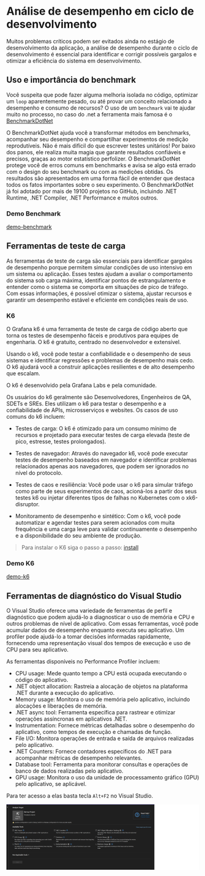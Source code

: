 # Análise de desempenho em ciclo de desenvolvimento

Muitos problemas críticos podem ser evitados ainda no estágio de desenvolvimento da aplicação, a análise de desempenho durante o ciclo de desenvolvimento é essencial para identificar e corrigir possíveis gargalos e otimizar a eficiência do sistema em desenvolvimento.

## Uso e importância do benchmark

Você suspeita que pode fazer alguma melhoria isolada no código, optimizar um `loop` aparentemente pesado, ou até provar um conceito relacionado a desempenho e consumo de recursos? O uso de um `benchmark` vai te ajudar muito no processo, no caso do .net a ferramenta mais famosa é o [BenchmarkDotNet](https://benchmarkdotnet.org/)

O BenchmarkDotNet ajuda você a transformar métodos em benchmarks, acompanhar seu desempenho e compartilhar experimentos de medição reprodutíveis. Não é mais difícil do que escrever testes unitários! Por baixo dos panos, ele realiza muita magia que garante resultados confiáveis e precisos, graças ao motor estatístico perfolizer. O BenchmarkDotNet protege você de erros comuns em benchmarks e avisa se algo está errado com o design do seu benchmark ou com as medições obtidas. Os resultados são apresentados em uma forma fácil de entender que destaca todos os fatos importantes sobre o seu experimento. O BenchmarkDotNet já foi adotado por mais de 19100 projetos no GitHub, incluindo .NET Runtime, .NET Compiler, .NET Performance e muitos outros.

### Demo Benchmark

[demo-benchmark](../demos/demo-benchmark/)

## Ferramentas de teste de carga

As ferramentas de teste de carga são essenciais para identificar gargalos de desempenho porque permitem simular condições de uso intensivo em um sistema ou aplicação. Esses testes ajudam a avaliar o comportamento do sistema sob carga máxima, identificar pontos de estrangulamento e entender como o sistema se comporta em situações de pico de tráfego. Com essas informações, é possível otimizar o sistema, ajustar recursos e garantir um desempenho estável e eficiente em condições reais de uso.

### K6

O Grafana k6 é uma ferramenta de teste de carga de código aberto que torna os testes de desempenho fáceis e produtivos para equipes de engenharia. O k6 é gratuito, centrado no desenvolvedor e extensível.

Usando o k6, você pode testar a confiabilidade e o desempenho de seus sistemas e identificar regressões e problemas de desempenho mais cedo. O k6 ajudará você a construir aplicações resilientes e de alto desempenho que escalam.

O k6 é desenvolvido pela Grafana Labs e pela comunidade.

Os usuários do k6 geralmente são Desenvolvedores, Engenheiros de QA, SDETs e SREs. Eles utilizam o k6 para testar o desempenho e a confiabilidade de APIs, microsserviços e websites. Os casos de uso comuns do k6 incluem:

- Testes de carga: O k6 é otimizado para um consumo mínimo de recursos e projetado para executar testes de carga elevada (teste de pico, estresse, testes prolongados).

- Testes de navegador: Através do navegador k6, você pode executar testes de desempenho baseados em navegador e identificar problemas relacionados apenas aos navegadores, que podem ser ignorados no nível do protocolo.

- Testes de caos e resiliência: Você pode usar o k6 para simular tráfego como parte de seus experimentos de caos, acioná-los a partir dos seus testes k6 ou injetar diferentes tipos de falhas no Kubernetes com o xk6-disruptor.

- Monitoramento de desempenho e sintético: Com o k6, você pode automatizar e agendar testes para serem acionados com muita frequência e uma carga leve para validar continuamente o desempenho e a disponibilidade do seu ambiente de produção.

> Para instalar o K6 siga o passo a passo: [install](https://grafana.com/docs/k6/latest/get-started/installation/)

### Demo K6

[demo-k6](../demos/demo_k6/)

## Ferramentas de diagnóstico do Visual Studio

O Visual Studio oferece uma variedade de ferramentas de perfil e diagnóstico que podem ajudá-lo a diagnosticar o uso de memória e CPU e outros problemas de nível de aplicativo. Com essas ferramentas, você pode acumular dados de desempenho enquanto executa seu aplicativo. Um profiler pode ajudá-lo a tomar decisões informadas rapidamente, fornecendo uma representação visual dos tempos de execução e uso de CPU para seu aplicativo.

As ferramentas disponíveis no Performance Profiler incluem:

- CPU usage: Mede quanto tempo a CPU está ocupada executando o código do aplicativo.
- .NET object allocation: Rastreia a alocação de objetos na plataforma .NET durante a execução do aplicativo.
- Memory usage: Monitora o uso de memória pelo aplicativo, incluindo alocações e liberações de memória.
- .NET async tool: Ferramenta específica para rastrear e otimizar operações assíncronas em aplicativos .NET.
- Instrumentation: Fornece métricas detalhadas sobre o desempenho do aplicativo, como tempos de execução e chamadas de função.
- File I/O: Monitora operações de entrada e saída de arquivos realizadas pelo aplicativo.
- .NET Counters: Fornece contadores específicos do .NET para acompanhar métricas de desempenho relevantes.
- Database tool: Ferramenta para monitorar consultas e operações de banco de dados realizadas pelo aplicativo.
- GPU usage: Monitora o uso da unidade de processamento gráfico (GPU) pelo aplicativo, se aplicável.

Para ter acesso a elas basta tecla `Alt+F2` no Visual Studio.

![vs-tools](../images/tool-vstudio.png)